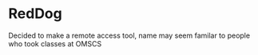 # RedDog
Decided to make a remote access tool, name may seem familar to people who took classes at OMSCS
